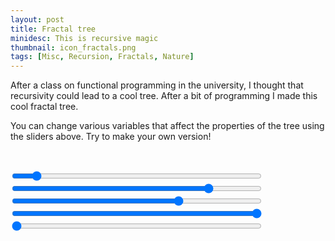```yaml
---
layout: post
title: Fractal tree
minidesc: This is recursive magic
thumbnail: icon_fractals.png
tags: [Misc, Recursion, Fractals, Nature]
---
```


After a class on functional programming in the university, I thought that recursivity could lead to a cool tree. After a bit of programming I made this cool fractal tree. 

You can change various variables that affect the properties of the tree using the sliders above.
Try to make your own version!

<canvas id="gc" width="450" height="450"></canvas>
<br>
<style> .slider { width: 400px;} </style>
<input type="range" min="0" max="180" value="15" class="slider" id="angle">
<br>
<input type="range" min="30" max="130" value="110" class="slider" id="long">
<br>
<input type="range" min="40" max="80" value="67" class="slider" id="step">
<br>
<input type="range" min="1" max="14" value="67" class="slider" id="depth">
<br>
<input type="range" min="0" max="9" value="0" class="slider" id="board">


<script src="/assets/js/fractals.js"></script>
